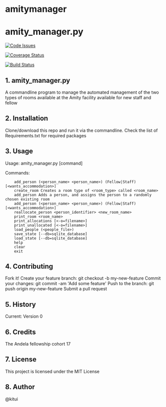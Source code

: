 # amitymanager
# amity_manager.py

[![Code Issues](https://www.quantifiedcode.com/api/v1/project/57db3d31e7774dafbf64944faefdcce8/badge.svg)](https://www.quantifiedcode.com/app/project/57db3d31e7774dafbf64944faefdcce8)

[![Coverage Status](https://coveralls.io/repos/github/kitui/dojomanager/badge.svg?branch=ft-tests-refactor)](https://coveralls.io/github/kitui/dojomanager?branch=ft-tests-refactor)

[![Build Status](https://travis-ci.org/kitui/dojomanager.svg?branch=ft-tests-refactor)](https://travis-ci.org/kitui/dojomanager)

## 1. amity_manager.py

A commandline program to manage the automated management of the two types of rooms available at the Amity facility available for new staff and fellow

## 2. Installation

Clone/download this repo and run it via the commandline. Check the list of Requirements.txt for required packages

## 3. Usage

Usage: amity_manager.py [command]

Commands:
```
    add_person (<person_name> <person_name>) (Fellow|Staff) [<wants_accommodation>]
    create_room Creates a room type of <room_type> called <room_name>
    add_person Adds a person, and assigns the person to a randomly chosen existing room
    add_person (<person_name> <person_name>) (Fellow|Staff) [<wants_accommodation>]
    reallocate_person <person_identifier> <new_room_name>
    print_room <room_name>
    print_allocations [<-o=filename>]
    print_unallocated [<-o=filename>]
    load_people (<people_file>)
    save_state [--db=sqlite_database]​
    load_state [--db=sqlite_database]​
    help
    clear
    exit
```
## 4. Contributing

Fork it!
Create your feature branch: git checkout -b my-new-feature
Commit your changes: git commit -am 'Add some feature'
Push to the branch: git push origin my-new-feature
Submit a pull request

## 5. History

Current: Version 0

## 6. Credits

The Andela fellowship cohort 17

## 7. License

This project is licensed under the MIT License

## 8. Author

@kitui